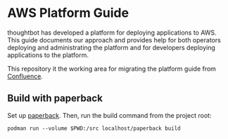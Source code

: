 # AWS Platform Guide

thoughtbot has developed a platform for deploying applications to AWS. This
guide documents our approach and provides help for both operators deploying and
administrating the platform and for developers deploying applications to the
platform.

This repository it the working area for migrating the platform guide from
[Confluence].

[Confluence]: https://thoughtbot.atlassian.net/wiki/spaces/APG/overview

## Build with paperback

Set up [paperback]. Then, run the build command from the project root:

```
podman run --volume $PWD:/src localhost/paperback build
```

[paperback]: https://github.com/thoughtbot/paperback
